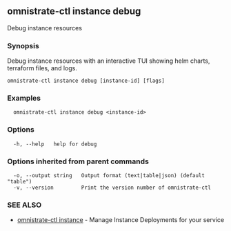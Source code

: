 ## omnistrate-ctl instance debug

Debug instance resources

### Synopsis

Debug instance resources with an interactive TUI showing helm charts, terraform files, and logs.

```
omnistrate-ctl instance debug [instance-id] [flags]
```

### Examples

```
  omnistrate-ctl instance debug <instance-id>
```

### Options

```
  -h, --help   help for debug
```

### Options inherited from parent commands

```
  -o, --output string   Output format (text|table|json) (default "table")
  -v, --version         Print the version number of omnistrate-ctl
```

### SEE ALSO

- [omnistrate-ctl instance](omnistrate-ctl_instance.md) - Manage Instance Deployments for your service

